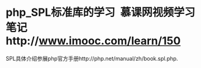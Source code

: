 # php_SPL标准库的学习  慕课网视频学习笔记http://www.imooc.com/learn/150

SPL具体介绍参展php官方手册http://php.net/manual/zh/book.spl.php.
